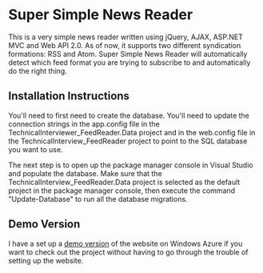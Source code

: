 Super Simple News Reader
=============================
This is a very simple news reader written using jQuery, AJAX, ASP.NET MVC and Web API 2.0. As of now, it 
supports two different syndication formations: RSS and Atom. Super Simple News Reader will automatically detect which 
feed format you are trying to subscribe to and automatically do the right thing.

Installation Instructions
---------------------------------

You'll need to first need to create the database. You'll need to update the connection strings in the app.config file 
in the TechnicalInterviewer\_FeedReader.Data project and in the web.config file in the TechnicalInterview\_FeedReader 
project to point to the SQL database you want to use.

The next step is to open up the package manager console in Visual Studio and populate the database. Make sure that 
the TechnicalInterview\_FeedReader.Data project is selected as the default project in the package manager console, 
then execute the command "Update-Database" to run all the database migrations.

Demo Version
--------------------

I have a set up a [demo version](http://feedreader.azurewebsites.net) of the website on Windows Azure if you want 
to check out the project without having to go through the trouble of setting up the website. 
